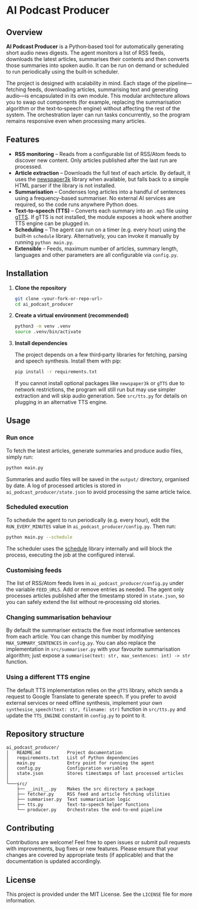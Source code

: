 # AI Podcast Producer

## Overview

**AI Podcast Producer** is a Python‑based tool for automatically generating short audio news digests. The agent monitors a list of RSS feeds, downloads the latest articles, summarises their contents and then converts those summaries into spoken audio. It can be run on demand or scheduled to run periodically using the built‑in scheduler.

The project is designed with scalability in mind. Each stage of the pipeline—fetching feeds, downloading articles, summarising text and generating audio—is encapsulated in its own module. This modular architecture allows you to swap out components (for example, replacing the summarisation algorithm or the text‑to‑speech engine) without affecting the rest of the system. The orchestration layer can run tasks concurrently, so the program remains responsive even when processing many articles.

## Features

- **RSS monitoring** – Reads from a configurable list of RSS/Atom feeds to discover new content. Only articles published after the last run are processed.
- **Article extraction** – Downloads the full text of each article. By default, it uses the [newspaper3k](https://github.com/codelucas/newspaper) library when available, but falls back to a simple HTML parser if the library is not installed.
- **Summarisation** – Condenses long articles into a handful of sentences using a frequency–based summariser. No external AI services are required, so the code runs anywhere Python does.
- **Text‑to‑speech (TTS)** – Converts each summary into an `.mp3` file using [gTTS](https://pypi.org/project/gTTS/). If gTTS is not installed, the module exposes a hook where another TTS engine can be plugged in.
- **Scheduling** – The agent can run on a timer (e.g. every hour) using the built‑in `schedule` library. Alternatively, you can invoke it manually by running `python main.py`.
- **Extensible** – Feeds, maximum number of articles, summary length, languages and other parameters are all configurable via `config.py`.

## Installation

1. **Clone the repository**

   ```bash
   git clone <your‑fork‑or‑repo‑url>
   cd ai_podcast_producer
   ```

2. **Create a virtual environment (recommended)**

   ```bash
   python3 -m venv .venv
   source .venv/bin/activate
   ```

3. **Install dependencies**

   The project depends on a few third‑party libraries for fetching, parsing and speech synthesis. Install them with pip:

   ```bash
   pip install -r requirements.txt
   ```

   If you cannot install optional packages like `newspaper3k` or `gTTS` due to network restrictions, the program will still run but may use simpler extraction and will skip audio generation. See `src/tts.py` for details on plugging in an alternative TTS engine.

## Usage

### Run once

To fetch the latest articles, generate summaries and produce audio files, simply run:

```bash
python main.py
```

Summaries and audio files will be saved in the `output/` directory, organised by date. A log of processed articles is stored in `ai_podcast_producer/state.json` to avoid processing the same article twice.

### Scheduled execution

To schedule the agent to run periodically (e.g. every hour), edit the `RUN_EVERY_MINUTES` value in `ai_podcast_producer/config.py`. Then run:

```bash
python main.py --schedule
```

The scheduler uses the [schedule](https://pypi.org/project/schedule/) library internally and will block the process, executing the job at the configured interval.

### Customising feeds

The list of RSS/Atom feeds lives in `ai_podcast_producer/config.py` under the variable `FEED_URLS`. Add or remove entries as needed. The agent only processes articles published after the timestamp stored in `state.json`, so you can safely extend the list without re‑processing old stories.

### Changing summarisation behaviour

By default the summariser extracts the five most informative sentences from each article. You can change this number by modifying `MAX_SUMMARY_SENTENCES` in `config.py`. You can also replace the implementation in `src/summariser.py` with your favourite summarisation algorithm; just expose a `summarise(text: str, max_sentences: int) -> str` function.

### Using a different TTS engine

The default TTS implementation relies on the `gTTS` library, which sends a request to Google Translate to generate speech. If you prefer to avoid external services or need offline synthesis, implement your own `synthesise_speech(text: str, filename: str)` function in `src/tts.py` and update the `TTS_ENGINE` constant in `config.py` to point to it.

## Repository structure

```
ai_podcast_producer/
│   README.md          Project documentation
│   requirements.txt   List of Python dependencies
│   main.py            Entry point for running the agent
│   config.py          Configuration variables
│   state.json         Stores timestamps of last processed articles
│
└───src/
    ├── __init__.py    Makes the src directory a package
    ├── fetcher.py     RSS feed and article fetching utilities
    ├── summariser.py  Text summarisation logic
    ├── tts.py         Text‑to‑speech helper functions
    └── producer.py    Orchestrates the end‑to‑end pipeline
```

## Contributing

Contributions are welcome! Feel free to open issues or submit pull requests with improvements, bug fixes or new features. Please ensure that your changes are covered by appropriate tests (if applicable) and that the documentation is updated accordingly.

## License

This project is provided under the MIT License. See the `LICENSE` file for more information.
